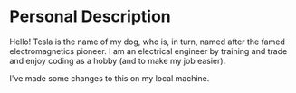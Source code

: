 # Personal Description

Hello! Tesla is the name of my dog, who is, in turn, named after the
famed electromagnetics pioneer. I am an electrical engineer by training
and trade and enjoy coding as a hobby (and to make my job easier).

I've made some changes to this on my local machine.